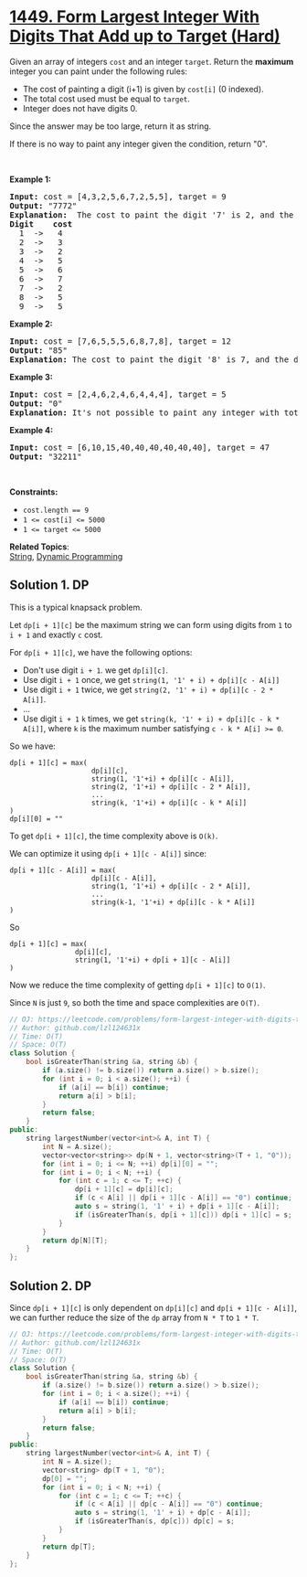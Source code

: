 # [1449. Form Largest Integer With Digits That Add up to Target (Hard)](https://leetcode.com/problems/form-largest-integer-with-digits-that-add-up-to-target/)

<p>Given an array of integers <code>cost</code> and an integer <code>target</code>. Return the <strong>maximum</strong> integer you can paint&nbsp;under the following rules:</p>

<ul>
	<li>The cost of painting a&nbsp;digit (i+1) is given by&nbsp;<code>cost[i]</code>&nbsp;(0 indexed).</li>
	<li>The total cost used must&nbsp;be equal to <code>target</code>.</li>
	<li>Integer does not have digits 0.</li>
</ul>

<p>Since the answer may be too large, return it as string.</p>

<p>If there is no way to paint any integer given the condition, return "0".</p>

<p>&nbsp;</p>
<p><strong>Example 1:</strong></p>

<pre><strong>Input:</strong> cost = [4,3,2,5,6,7,2,5,5], target = 9
<strong>Output:</strong> "7772"
<strong>Explanation: </strong> The cost to paint the digit '7' is 2, and the digit '2' is 3. Then cost("7772") = 2*3+ 3*1 = 9. You could also paint "997", but "7772" is the largest number.
<strong>Digit    cost</strong>
  1  -&gt;   4
  2  -&gt;   3
  3  -&gt;   2
  4  -&gt;   5
  5  -&gt;   6
  6  -&gt;   7
  7  -&gt;   2
  8  -&gt;   5
  9  -&gt;   5
</pre>

<p><strong>Example 2:</strong></p>

<pre><strong>Input:</strong> cost = [7,6,5,5,5,6,8,7,8], target = 12
<strong>Output:</strong> "85"
<strong>Explanation:</strong> The cost to paint the digit '8' is 7, and the digit '5' is 5. Then cost("85") = 7 + 5 = 12.
</pre>

<p><strong>Example 3:</strong></p>

<pre><strong>Input:</strong> cost = [2,4,6,2,4,6,4,4,4], target = 5
<strong>Output:</strong> "0"
<strong>Explanation:</strong> It's not possible to paint any integer with total cost equal to target.
</pre>

<p><strong>Example 4:</strong></p>

<pre><strong>Input:</strong> cost = [6,10,15,40,40,40,40,40,40], target = 47
<strong>Output:</strong> "32211"
</pre>

<p>&nbsp;</p>
<p><strong>Constraints:</strong></p>

<ul>
	<li><code>cost.length == 9</code></li>
	<li><code>1 &lt;= cost[i] &lt;= 5000</code></li>
	<li><code>1 &lt;= target &lt;= 5000</code></li>
</ul>


**Related Topics**:  
[String](https://leetcode.com/tag/string/), [Dynamic Programming](https://leetcode.com/tag/dynamic-programming/)

## Solution 1. DP

This is a typical knapsack problem.

Let `dp[i + 1][c]` be the maximum string we can form using digits from `1` to `i + 1` and exactly `c` cost.

For `dp[i + 1][c]`, we have the following options:
* Don't use digit `i + 1`. we get `dp[i][c]`.
* Use digit `i + 1` once, we get `string(1, '1' + i) + dp[i][c - A[i]]`
* Use digit `i + 1` twice, we get `string(2, '1' + i) + dp[i][c - 2 * A[i]]`.
* ...
* Use digit `i + 1` `k` times, we get `string(k, '1' + i) + dp[i][c - k * A[i]]`, where `k` is the maximum number satisfying `c - k * A[i] >= 0`.

So we have:
```
dp[i + 1][c] = max(
                    dp[i][c],
                    string(1, '1'+i) + dp[i][c - A[i]],
                    string(2, '1'+i) + dp[i][c - 2 * A[i]],
                    ...
                    string(k, '1'+i) + dp[i][c - k * A[i]]
)
dp[i][0] = ""
```

To get `dp[i + 1][c]`, the time complexity above is `O(k)`.

We can optimize it using `dp[i + 1][c - A[i]]` since:

```
dp[i + 1][c - A[i]] = max(
                    dp[i][c - A[i]],
                    string(1, '1'+i) + dp[i][c - 2 * A[i]],
                    ...
                    string(k-1, '1'+i) + dp[i][c - k * A[i]]
)
```

So
```
dp[i + 1][c] = max(
                dp[i][c],
                string(1, '1'+i) + dp[i + 1][c - A[i]]
)
```

Now we reduce the time complexity of getting `dp[i + 1][c]` to `O(1)`.

Since `N` is just `9`, so both the time and space complexities are `O(T)`.

```cpp
// OJ: https://leetcode.com/problems/form-largest-integer-with-digits-that-add-up-to-target/
// Author: github.com/lzl124631x
// Time: O(T)
// Space: O(T)
class Solution {
    bool isGreaterThan(string &a, string &b) {
        if (a.size() != b.size()) return a.size() > b.size();
        for (int i = 0; i < a.size(); ++i) {
            if (a[i] == b[i]) continue;
            return a[i] > b[i];
        }
        return false;
    }
public:
    string largestNumber(vector<int>& A, int T) {
        int N = A.size();
        vector<vector<string>> dp(N + 1, vector<string>(T + 1, "0"));
        for (int i = 0; i <= N; ++i) dp[i][0] = "";
        for (int i = 0; i < N; ++i) {
            for (int c = 1; c <= T; ++c) {
                dp[i + 1][c] = dp[i][c];
                if (c < A[i] || dp[i + 1][c - A[i]] == "0") continue;
                auto s = string(1, '1' + i) + dp[i + 1][c - A[i]];
                if (isGreaterThan(s, dp[i + 1][c])) dp[i + 1][c] = s;
            }
        }
        return dp[N][T];
    }
};
```

## Solution 2. DP

Since `dp[i + 1][c]` is only dependent on `dp[i][c]` and `dp[i + 1][c - A[i]]`, we can further reduce the size of the `dp` array from `N * T` to `1 * T`.

```cpp
// OJ: https://leetcode.com/problems/form-largest-integer-with-digits-that-add-up-to-target/
// Author: github.com/lzl124631x
// Time: O(T)
// Space: O(T)
class Solution {
    bool isGreaterThan(string &a, string &b) {
        if (a.size() != b.size()) return a.size() > b.size();
        for (int i = 0; i < a.size(); ++i) {
            if (a[i] == b[i]) continue;
            return a[i] > b[i];
        }
        return false;
    }
public:
    string largestNumber(vector<int>& A, int T) {
        int N = A.size();
        vector<string> dp(T + 1, "0");
        dp[0] = "";
        for (int i = 0; i < N; ++i) {
            for (int c = 1; c <= T; ++c) {
                if (c < A[i] || dp[c - A[i]] == "0") continue;
                auto s = string(1, '1' + i) + dp[c - A[i]];
                if (isGreaterThan(s, dp[c])) dp[c] = s;
            }
        }
        return dp[T];
    }
};
```